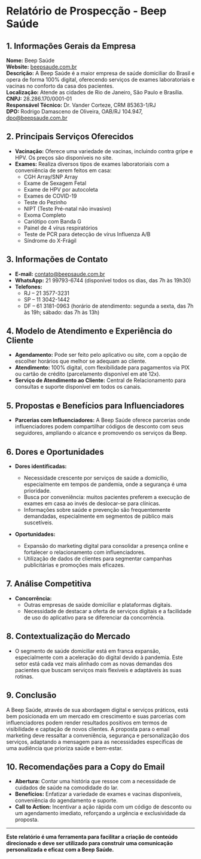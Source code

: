 # Relatório de Prospecção - Beep Saúde

## 1. Informações Gerais da Empresa

**Nome:** Beep Saúde  
**Website:** [beepsaude.com.br](https://beepsaude.com.br)  
**Descrição:** A Beep Saúde é a maior empresa de saúde domiciliar do Brasil e opera de forma 100% digital, oferecendo serviços de exames laboratoriais e vacinas no conforto da casa dos pacientes.  
**Localização:** Atende as cidades de Rio de Janeiro, São Paulo e Brasília.  
**CNPJ:** 28.286.170/0001-01  
**Responsável Técnico:** Dr. Vander Corteze, CRM 85363-1/RJ  
**DPO:** Rodrigo Damasceno de Oliveira, OAB/RJ 104.947, dpo@beepsaude.com.br

## 2. Principais Serviços Oferecidos

- **Vacinação:** Oferece uma variedade de vacinas, incluindo contra gripe e HPV. Os preços são disponíveis no site.
- **Exames:** Realiza diversos tipos de exames laboratoriais com a conveniência de serem feitos em casa:
  - CGH Array/SNP Array
  - Exame de Sexagem Fetal
  - Exame de HPV por autocoleta
  - Exames de COVID-19
  - Teste do Pezinho
  - NIPT (Teste Pré-natal não invasivo)
  - Exoma Completo
  - Cariótipo com Banda G
  - Painel de 4 vírus respiratórios
  - Teste de PCR para detecção de vírus Influenza A/B
  - Síndrome do X-Frágil

## 3. Informações de Contato

- **E-mail:** contato@beepsaude.com.br  
- **WhatsApp:** 21 99793-6744 (disponível todos os dias, das 7h às 19h30)  
- **Telefones:** 
  - RJ – 21 3577-3231  
  - SP – 11 3042-1442  
  - DF – 61 3181-0963 (horário de atendimento: segunda a sexta, das 7h às 19h; sábado: das 7h às 13h)

## 4. Modelo de Atendimento e Experiência do Cliente

- **Agendamento:** Pode ser feito pelo aplicativo ou site, com a opção de escolher horários que melhor se adequam ao cliente.
- **Atendimento:** 100% digital, com flexibilidade para pagamentos via PIX ou cartão de crédito (parcelamento disponível em até 12x).
- **Serviço de Atendimento ao Cliente:** Central de Relacionamento para consultas e suporte disponível em todos os canais.

## 5. Propostas e Benefícios para Influenciadores

- **Parcerias com Influenciadores:** A Beep Saúde oferece parcerias onde influenciadores podem compartilhar códigos de desconto com seus seguidores, ampliando o alcance e promovendo os serviços da Beep.

## 6. Dores e Oportunidades

- **Dores identificadas:**
  - Necessidade crescente por serviços de saúde a domicílio, especialmente em tempos de pandemia, onde a segurança é uma prioridade.
  - Busca por conveniência: muitos pacientes preferem a execução de exames em casa ao invés de deslocar-se para clínicas.
  - Informações sobre saúde e prevenção são frequentemente demandadas, especialmente em segmentos de público mais suscetíveis.

- **Oportunidades:**
  - Expansão do marketing digital para consolidar a presença online e fortalecer o relacionamento com influenciadores.
  - Utilização de dados de clientes para segmentar campanhas publicitárias e promoções mais eficazes.

## 7. Análise Competitiva

- **Concorrência:**
  - Outras empresas de saúde domiciliar e plataformas digitais.
  - Necessidade de destacar a oferta de serviços digitais e a facilidade de uso do aplicativo para se diferenciar da concorrência.

## 8. Contextualização do Mercado

- O segmento de saúde domiciliar está em franca expansão, especialmente com a aceleração do digital devido à pandemia. Este setor está cada vez mais alinhado com as novas demandas dos pacientes que buscam serviços mais flexíveis e adaptáveis às suas rotinas.

## 9. Conclusão

A Beep Saúde, através de sua abordagem digital e serviços práticos, está bem posicionada em um mercado em crescimento e suas parcerias com influenciadores podem render resultados positivos em termos de visibilidade e captação de novos clientes. A proposta para o email marketing deve ressaltar a conveniência, segurança e personalização dos serviços, adaptando a mensagem para as necessidades específicas de uma audiência que prioriza saúde e bem-estar.

## 10. Recomendações para a Copy do Email

- **Abertura:** Contar uma história que ressoe com a necessidade de cuidados de saúde na comodidade do lar.
- **Benefícios:** Enfatizar a variedade de exames e vacinas disponíveis, conveniência do agendamento e suporte.
- **Call to Action:** Incentivar a ação rápida com um código de desconto ou um agendamento imediato, reforçando a urgência e exclusividade da proposta.

---

**Este relatório é uma ferramenta para facilitar a criação de conteúdo direcionado e deve ser utilizado para construir uma comunicação personalizada e eficaz com a Beep Saúde.**
